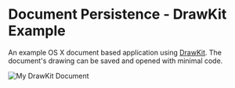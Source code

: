 # Document Persistence - DrawKit Example

An example OS X document based application using [DrawKit](https://github.com/drawkit/DrawKit). The document's drawing can be saved and opened with minimal code.

![My DrawKit Document](https://raw.githubusercontent.com/DrawKit/DrawKit/master/examples/1-document-persistence/drawkit-document-example.png)
